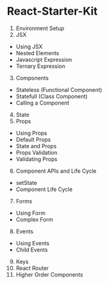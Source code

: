 # React-Starter-Kit

1. Environment Setup
2. JSX

- Using JSX
- Nested Elements
- Javascript Expression
- Ternary Expression
3. Components

- Stateless (Functional Component)
- Statefull (Class Component)
- Calling a Component
4. State
5. Props

- Using Props
- Default Props
- State and Props
- Props Validation
- Validating Props

6. Component APIs and Life Cycle

- setState
- Component Life Cycle

7. Forms

- Using Form
- Complex Form

8. Events

- Using Events
- Child Events

9. Keys
10. React Router
11. Higher Order Components
